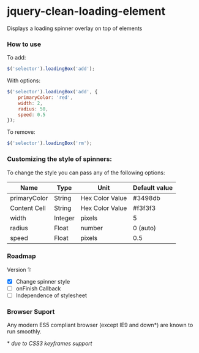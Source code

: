 # jquery-clean-loading-element

Displays a loading spinner overlay on top of elements

### How to use

To add:

```js
$('selector').loadingBox('add');
```

With options:

```js
$('selector').loadingBox('add', {
    primaryColor: 'red',
    width: 2,
    radius: 50,
    speed: 0.5
});
```

To remove: 

```js
$('selector').loadingBox('rm');
```

### Customizing the style of spinners:

To change the style you can pass any of the following options:

Name          |  Type   | Unit            | Default value
------------- | --------|-----------------|--------------
primaryColor  | String  | Hex Color Value | #3498db
Content Cell  | String  | Hex Color Value | #f3f3f3
width         | Integer | pixels          | 5
radius        | Float   | number          | 0 (auto)
speed         | Float   | pixels          | 0.5

### Roadmap

Version 1:

- [x] Change spinner style
- [ ] onFinish Callback
- [ ] Independence of stylesheet

### Browser Suport

Any modern ES5 compliant browser (except IE9 and down*) are known to run smoothly.

\* _due to CSS3 keyframes support_
